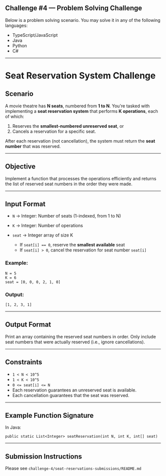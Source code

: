 ## Challenge #4 — Problem Solving Challenge
Below is a problem solving scenario. You may solve it in any of the following languages:

- TypeScript/JavaScript
- Java
- Python
- C#

---

# Seat Reservation System Challenge

## Scenario

A movie theatre has **N seats**, numbered from **1 to N**. You're tasked with implementing a **seat reservation system** that performs **K operations**, each of which:

1. Reserves the **smallest-numbered unreserved seat**, or
2. Cancels a reservation for a specific seat.

After each reservation (not cancellation), the system must return the **seat number** that was reserved.

---

## Objective

Implement a function that processes the operations efficiently and returns the list of reserved seat numbers in the order they were made.

---

## Input Format

* `N` → Integer: Number of seats (1-indexed, from 1 to N)
* `K` → Integer: Number of operations
* `seat` → Integer array of size K

    * If `seat[i] == 0`, reserve the **smallest available** seat
    * If `seat[i] > 0`, cancel the reservation for seat number `seat[i]`

### Example:

```
N = 5
K = 6
seat = [0, 0, 0, 2, 1, 0]
```

### Output:

```
[1, 2, 3, 1]
```
---

## Output Format

Print an array containing the reserved seat numbers in order.
Only include seat numbers that were actually reserved (i.e., ignore cancellations).

---

## Constraints

* `1 < N < 10^5`
* `1 < K < 10^5`
* `0 <= seat[i] <= N`
* Each reservation guarantees an unreserved seat is available.
* Each cancellation guarantees that the seat was reserved.

---

## Example Function Signature

In Java:

```
public static List<Integer> seatReservation(int N, int K, int[] seat)
```

---


## Submission Instructions
Please see ```challenge-4/seat-reservations-submissions/README.md```
